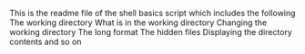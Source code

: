 This is the readme file of the shell basics script which includes the following
The working directory
What is in the working directory
Changing the working directory
The long format
The hidden files
Displaying the directory contents and so on
